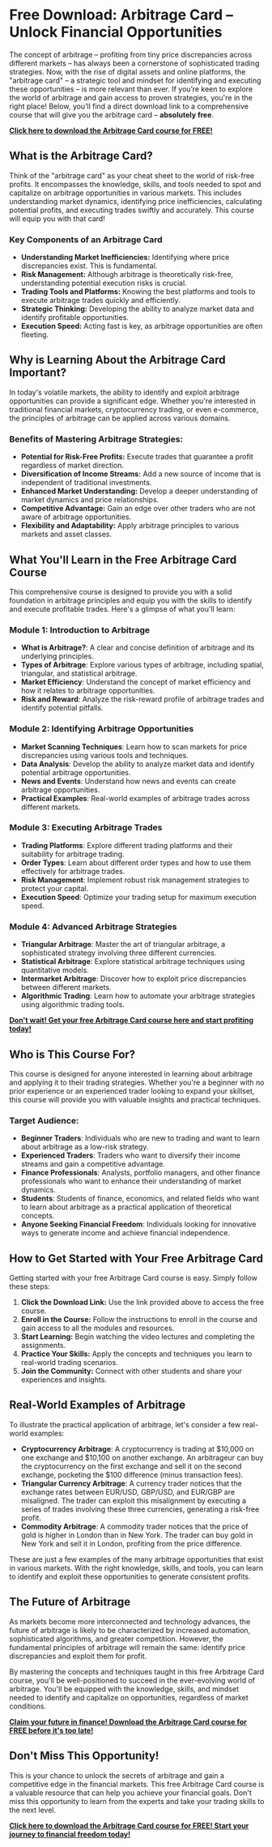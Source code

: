 # Free Download: Arbitrage Card – Unlock Financial Opportunities

The concept of arbitrage – profiting from tiny price discrepancies across different markets – has always been a cornerstone of sophisticated trading strategies. Now, with the rise of digital assets and online platforms, the "arbitrage card" – a strategic tool and mindset for identifying and executing these opportunities – is more relevant than ever. If you’re keen to explore the world of arbitrage and gain access to proven strategies, you're in the right place! Below, you’ll find a direct download link to a comprehensive course that will give you the arbitrage card – **absolutely free**.

[**Click here to download the Arbitrage Card course for FREE!**](https://udemywork.com/arbitrage-card)

## What is the Arbitrage Card?

Think of the "arbitrage card" as your cheat sheet to the world of risk-free profits. It encompasses the knowledge, skills, and tools needed to spot and capitalize on arbitrage opportunities in various markets. This includes understanding market dynamics, identifying price inefficiencies, calculating potential profits, and executing trades swiftly and accurately. This course will equip you with that card!

### Key Components of an Arbitrage Card

*   **Understanding Market Inefficiencies:** Identifying where price discrepancies exist. This is fundamental.
*   **Risk Management:** Although arbitrage is theoretically risk-free, understanding potential execution risks is crucial.
*   **Trading Tools and Platforms:** Knowing the best platforms and tools to execute arbitrage trades quickly and efficiently.
*   **Strategic Thinking:** Developing the ability to analyze market data and identify profitable opportunities.
*   **Execution Speed:** Acting fast is key, as arbitrage opportunities are often fleeting.

## Why is Learning About the Arbitrage Card Important?

In today's volatile markets, the ability to identify and exploit arbitrage opportunities can provide a significant edge. Whether you're interested in traditional financial markets, cryptocurrency trading, or even e-commerce, the principles of arbitrage can be applied across various domains.

### Benefits of Mastering Arbitrage Strategies:

*   **Potential for Risk-Free Profits:** Execute trades that guarantee a profit regardless of market direction.
*   **Diversification of Income Streams:** Add a new source of income that is independent of traditional investments.
*   **Enhanced Market Understanding:** Develop a deeper understanding of market dynamics and price relationships.
*   **Competitive Advantage:** Gain an edge over other traders who are not aware of arbitrage opportunities.
*   **Flexibility and Adaptability:** Apply arbitrage principles to various markets and asset classes.

## What You'll Learn in the Free Arbitrage Card Course

This comprehensive course is designed to provide you with a solid foundation in arbitrage principles and equip you with the skills to identify and execute profitable trades. Here's a glimpse of what you'll learn:

### Module 1: Introduction to Arbitrage

*   **What is Arbitrage?**: A clear and concise definition of arbitrage and its underlying principles.
*   **Types of Arbitrage**: Explore various types of arbitrage, including spatial, triangular, and statistical arbitrage.
*   **Market Efficiency**: Understand the concept of market efficiency and how it relates to arbitrage opportunities.
*   **Risk and Reward**: Analyze the risk-reward profile of arbitrage trades and identify potential pitfalls.

### Module 2: Identifying Arbitrage Opportunities

*   **Market Scanning Techniques**: Learn how to scan markets for price discrepancies using various tools and techniques.
*   **Data Analysis**: Develop the ability to analyze market data and identify potential arbitrage opportunities.
*   **News and Events**: Understand how news and events can create arbitrage opportunities.
*   **Practical Examples**: Real-world examples of arbitrage trades across different markets.

### Module 3: Executing Arbitrage Trades

*   **Trading Platforms**: Explore different trading platforms and their suitability for arbitrage trading.
*   **Order Types**: Learn about different order types and how to use them effectively for arbitrage trades.
*   **Risk Management**: Implement robust risk management strategies to protect your capital.
*   **Execution Speed**: Optimize your trading setup for maximum execution speed.

### Module 4: Advanced Arbitrage Strategies

*   **Triangular Arbitrage**: Master the art of triangular arbitrage, a sophisticated strategy involving three different currencies.
*   **Statistical Arbitrage**: Explore statistical arbitrage techniques using quantitative models.
*   **Intermarket Arbitrage**: Discover how to exploit price discrepancies between different markets.
*   **Algorithmic Trading**: Learn how to automate your arbitrage strategies using algorithmic trading tools.

[**Don't wait! Get your free Arbitrage Card course here and start profiting today!**](https://udemywork.com/arbitrage-card)

## Who is This Course For?

This course is designed for anyone interested in learning about arbitrage and applying it to their trading strategies. Whether you're a beginner with no prior experience or an experienced trader looking to expand your skillset, this course will provide you with valuable insights and practical techniques.

### Target Audience:

*   **Beginner Traders**: Individuals who are new to trading and want to learn about arbitrage as a low-risk strategy.
*   **Experienced Traders**: Traders who want to diversify their income streams and gain a competitive advantage.
*   **Finance Professionals**: Analysts, portfolio managers, and other finance professionals who want to enhance their understanding of market dynamics.
*   **Students**: Students of finance, economics, and related fields who want to learn about arbitrage as a practical application of theoretical concepts.
*   **Anyone Seeking Financial Freedom**: Individuals looking for innovative ways to generate income and achieve financial independence.

## How to Get Started with Your Free Arbitrage Card

Getting started with your free Arbitrage Card course is easy. Simply follow these steps:

1.  **Click the Download Link:** Use the link provided above to access the free course.
2.  **Enroll in the Course:** Follow the instructions to enroll in the course and gain access to all the modules and resources.
3.  **Start Learning:** Begin watching the video lectures and completing the assignments.
4.  **Practice Your Skills:** Apply the concepts and techniques you learn to real-world trading scenarios.
5.  **Join the Community:** Connect with other students and share your experiences and insights.

## Real-World Examples of Arbitrage

To illustrate the practical application of arbitrage, let's consider a few real-world examples:

*   **Cryptocurrency Arbitrage**: A cryptocurrency is trading at \$10,000 on one exchange and \$10,100 on another exchange. An arbitrageur can buy the cryptocurrency on the first exchange and sell it on the second exchange, pocketing the \$100 difference (minus transaction fees).
*   **Triangular Currency Arbitrage**: A currency trader notices that the exchange rates between EUR/USD, GBP/USD, and EUR/GBP are misaligned. The trader can exploit this misalignment by executing a series of trades involving these three currencies, generating a risk-free profit.
*   **Commodity Arbitrage**: A commodity trader notices that the price of gold is higher in London than in New York. The trader can buy gold in New York and sell it in London, profiting from the price difference.

These are just a few examples of the many arbitrage opportunities that exist in various markets. With the right knowledge, skills, and tools, you can learn to identify and exploit these opportunities to generate consistent profits.

## The Future of Arbitrage

As markets become more interconnected and technology advances, the future of arbitrage is likely to be characterized by increased automation, sophisticated algorithms, and greater competition. However, the fundamental principles of arbitrage will remain the same: identify price discrepancies and exploit them for profit.

By mastering the concepts and techniques taught in this free Arbitrage Card course, you'll be well-positioned to succeed in the ever-evolving world of arbitrage. You'll be equipped with the knowledge, skills, and mindset needed to identify and capitalize on opportunities, regardless of market conditions.

[**Claim your future in finance! Download the Arbitrage Card course for FREE before it's too late!**](https://udemywork.com/arbitrage-card)

## Don't Miss This Opportunity!

This is your chance to unlock the secrets of arbitrage and gain a competitive edge in the financial markets. This free Arbitrage Card course is a valuable resource that can help you achieve your financial goals. Don't miss this opportunity to learn from the experts and take your trading skills to the next level.

[**Click here to download the Arbitrage Card course for FREE! Start your journey to financial freedom today!**](https://udemywork.com/arbitrage-card)
